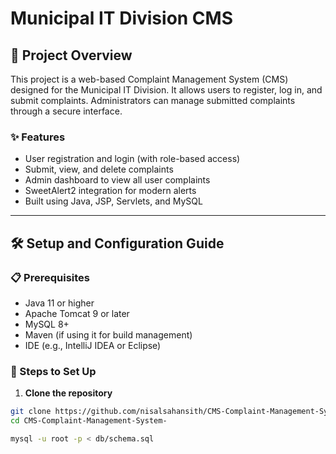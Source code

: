 # Municipal IT Division CMS

## 📌 Project Overview

This project is a web-based Complaint Management System (CMS) designed for the Municipal IT Division. It allows users to register, log in, and submit complaints. Administrators can manage submitted complaints through a secure interface.

### ✨ Features
- User registration and login (with role-based access)
- Submit, view, and delete complaints
- Admin dashboard to view all user complaints
- SweetAlert2 integration for modern alerts
- Built using Java, JSP, Servlets, and MySQL

---

## 🛠️ Setup and Configuration Guide

### 📋 Prerequisites

- Java 11 or higher
- Apache Tomcat 9 or later
- MySQL 8+
- Maven (if using it for build management)
- IDE (e.g., IntelliJ IDEA or Eclipse)

### 🔧 Steps to Set Up

1. **Clone the repository**

```bash
git clone https://github.com/nisalsahansith/CMS-Complaint-Management-System-
cd CMS-Complaint-Management-System-

mysql -u root -p < db/schema.sql
